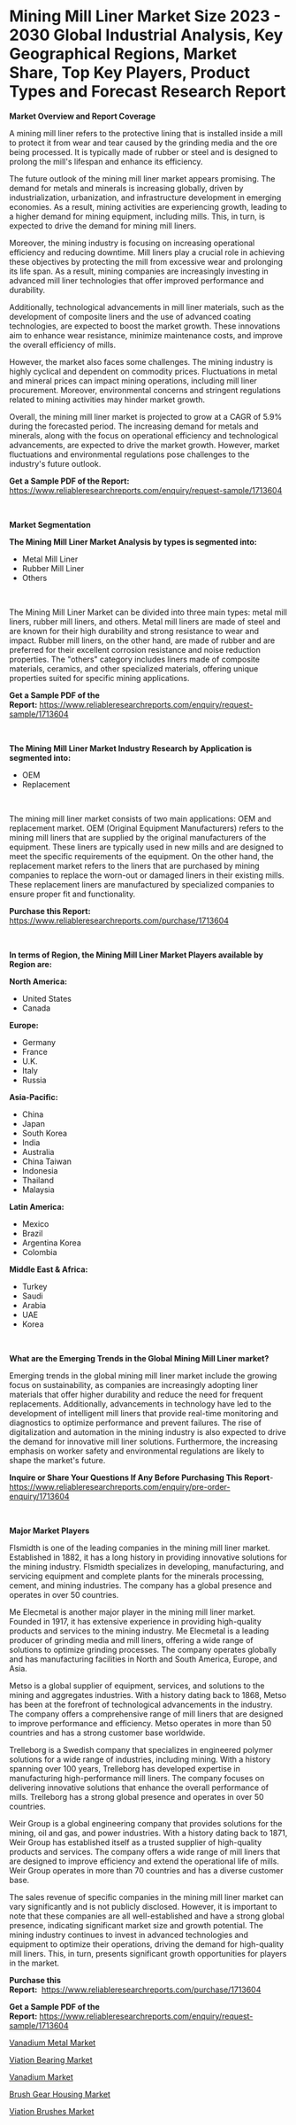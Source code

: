<p><h1>Mining Mill Liner Market Size 2023 - 2030 Global Industrial Analysis, Key Geographical Regions, Market Share, Top Key Players, Product Types and Forecast Research Report</h1></p><p><strong>Market Overview and Report Coverage</strong></p>
<p><p>A mining mill liner refers to the protective lining that is installed inside a mill to protect it from wear and tear caused by the grinding media and the ore being processed. It is typically made of rubber or steel and is designed to prolong the mill's lifespan and enhance its efficiency.</p><p>The future outlook of the mining mill liner market appears promising. The demand for metals and minerals is increasing globally, driven by industrialization, urbanization, and infrastructure development in emerging economies. As a result, mining activities are experiencing growth, leading to a higher demand for mining equipment, including mills. This, in turn, is expected to drive the demand for mining mill liners.</p><p>Moreover, the mining industry is focusing on increasing operational efficiency and reducing downtime. Mill liners play a crucial role in achieving these objectives by protecting the mill from excessive wear and prolonging its life span. As a result, mining companies are increasingly investing in advanced mill liner technologies that offer improved performance and durability.</p><p>Additionally, technological advancements in mill liner materials, such as the development of composite liners and the use of advanced coating technologies, are expected to boost the market growth. These innovations aim to enhance wear resistance, minimize maintenance costs, and improve the overall efficiency of mills.</p><p>However, the market also faces some challenges. The mining industry is highly cyclical and dependent on commodity prices. Fluctuations in metal and mineral prices can impact mining operations, including mill liner procurement. Moreover, environmental concerns and stringent regulations related to mining activities may hinder market growth.</p><p>Overall, the mining mill liner market is projected to grow at a CAGR of 5.9% during the forecasted period. The increasing demand for metals and minerals, along with the focus on operational efficiency and technological advancements, are expected to drive the market growth. However, market fluctuations and environmental regulations pose challenges to the industry's future outlook.</p></p>
<p><strong>Get a Sample PDF of the Report:</strong> <a href="https://www.reliableresearchreports.com/enquiry/request-sample/1713604">https://www.reliableresearchreports.com/enquiry/request-sample/1713604</a></p>
<p>&nbsp;</p>
<p><strong>Market Segmentation</strong></p>
<p><strong>The Mining Mill Liner Market Analysis by types is segmented into:</strong></p>
<p><ul><li>Metal Mill Liner</li><li>Rubber Mill Liner</li><li>Others</li></ul></p>
<p>&nbsp;</p>
<p><p>The Mining Mill Liner Market can be divided into three main types: metal mill liners, rubber mill liners, and others. Metal mill liners are made of steel and are known for their high durability and strong resistance to wear and impact. Rubber mill liners, on the other hand, are made of rubber and are preferred for their excellent corrosion resistance and noise reduction properties. The "others" category includes liners made of composite materials, ceramics, and other specialized materials, offering unique properties suited for specific mining applications.</p></p>
<p><strong>Get a Sample PDF of the Report:</strong>&nbsp;<a href="https://www.reliableresearchreports.com/enquiry/request-sample/1713604">https://www.reliableresearchreports.com/enquiry/request-sample/1713604</a></p>
<p>&nbsp;</p>
<p><strong>The Mining Mill Liner Market Industry Research by Application is segmented into:</strong></p>
<p><ul><li>OEM</li><li>Replacement</li></ul></p>
<p>&nbsp;</p>
<p><p>The mining mill liner market consists of two main applications: OEM and replacement market. OEM (Original Equipment Manufacturers) refers to the mining mill liners that are supplied by the original manufacturers of the equipment. These liners are typically used in new mills and are designed to meet the specific requirements of the equipment. On the other hand, the replacement market refers to the liners that are purchased by mining companies to replace the worn-out or damaged liners in their existing mills. These replacement liners are manufactured by specialized companies to ensure proper fit and functionality.</p></p>
<p><strong>Purchase this Report:</strong>&nbsp; <a href="https://www.reliableresearchreports.com/purchase/1713604">https://www.reliableresearchreports.com/purchase/1713604</a></p>
<p>&nbsp;</p>
<p><strong>In terms of Region, the Mining Mill Liner Market Players available by Region are:</strong></p>
<p>
    <p> <strong> North America: </strong>
        <ul>
            <li>United States</li>
            <li>Canada</li>
        </ul>
        </p> 
    <p> <strong> Europe: </strong>
        <ul>
            <li>Germany</li>
            <li>France</li>
            <li>U.K.</li>
            <li>Italy</li>
            <li>Russia</li>
        </ul>
        </p> 
    <p> <strong> Asia-Pacific: </strong>
        <ul>
            <li>China</li>
            <li>Japan</li>
            <li>South Korea</li>
            <li>India</li>
            <li>Australia</li>
            <li>China Taiwan</li>
            <li>Indonesia</li>
            <li>Thailand</li>
            <li>Malaysia</li>
        </ul>
        </p> 
    <p> <strong> Latin America: </strong>
        <ul>
            <li>Mexico</li>
            <li>Brazil</li>
            <li>Argentina Korea</li>
            <li>Colombia</li>
        </ul>
        </p> 
    <p> <strong> Middle East & Africa: </strong>
        <ul>
            <li>Turkey</li>
            <li>Saudi</li>
            <li>Arabia</li>
            <li>UAE</li>
            <li>Korea</li>
        </ul>
    </p>
    </p>
<p>&nbsp;</p>
<p><strong>What are the Emerging Trends in the Global Mining Mill Liner market?</strong></p>
<p><p>Emerging trends in the global mining mill liner market include the growing focus on sustainability, as companies are increasingly adopting liner materials that offer higher durability and reduce the need for frequent replacements. Additionally, advancements in technology have led to the development of intelligent mill liners that provide real-time monitoring and diagnostics to optimize performance and prevent failures. The rise of digitalization and automation in the mining industry is also expected to drive the demand for innovative mill liner solutions. Furthermore, the increasing emphasis on worker safety and environmental regulations are likely to shape the market's future.</p></p>
<p><strong>Inquire or Share Your Questions If Any Before Purchasing This Report</strong>- <a href="https://www.reliableresearchreports.com/enquiry/pre-order-enquiry/1713604">https://www.reliableresearchreports.com/enquiry/pre-order-enquiry/1713604</a></p>
<p>&nbsp;</p>
<p><strong>Major Market Players</strong></p>
<p><p>Flsmidth is one of the leading companies in the mining mill liner market. Established in 1882, it has a long history in providing innovative solutions for the mining industry. Flsmidth specializes in developing, manufacturing, and servicing equipment and complete plants for the minerals processing, cement, and mining industries. The company has a global presence and operates in over 50 countries.</p><p>Me Elecmetal is another major player in the mining mill liner market. Founded in 1917, it has extensive experience in providing high-quality products and services to the mining industry. Me Elecmetal is a leading producer of grinding media and mill liners, offering a wide range of solutions to optimize grinding processes. The company operates globally and has manufacturing facilities in North and South America, Europe, and Asia.</p><p>Metso is a global supplier of equipment, services, and solutions to the mining and aggregates industries. With a history dating back to 1868, Metso has been at the forefront of technological advancements in the industry. The company offers a comprehensive range of mill liners that are designed to improve performance and efficiency. Metso operates in more than 50 countries and has a strong customer base worldwide.</p><p>Trelleborg is a Swedish company that specializes in engineered polymer solutions for a wide range of industries, including mining. With a history spanning over 100 years, Trelleborg has developed expertise in manufacturing high-performance mill liners. The company focuses on delivering innovative solutions that enhance the overall performance of mills. Trelleborg has a strong global presence and operates in over 50 countries.</p><p>Weir Group is a global engineering company that provides solutions for the mining, oil and gas, and power industries. With a history dating back to 1871, Weir Group has established itself as a trusted supplier of high-quality products and services. The company offers a wide range of mill liners that are designed to improve efficiency and extend the operational life of mills. Weir Group operates in more than 70 countries and has a diverse customer base.</p><p>The sales revenue of specific companies in the mining mill liner market can vary significantly and is not publicly disclosed. However, it is important to note that these companies are all well-established and have a strong global presence, indicating significant market size and growth potential. The mining industry continues to invest in advanced technologies and equipment to optimize their operations, driving the demand for high-quality mill liners. This, in turn, presents significant growth opportunities for players in the market.</p></p>
<p><strong>Purchase this Report:</strong>&nbsp;&nbsp;<a href="https://www.reliableresearchreports.com/purchase/1713604">https://www.reliableresearchreports.com/purchase/1713604</a></p>
<p></p>
<p><strong>Get a Sample PDF of the Report:</strong>&nbsp;<a href="https://www.reliableresearchreports.com/enquiry/request-sample/1713604">https://www.reliableresearchreports.com/enquiry/request-sample/1713604</a></p>
<p><p><a href="https://github.com/dringals/Market-Research-Report-List-1/blob/main/vanadium-metal-market.md">Vanadium Metal Market</a></p><p><a href="https://medium.com/@luispacocha/viation-bearing-market-size-reveals-the-best-marketing-channels-in-global-industry-31bec2ab6f57">Viation Bearing Market</a></p><p><a href="https://github.com/Paul14Anderson63/Market-Research-Report-List-1/blob/main/vanadium-market.md">Vanadium Market</a></p><p><a href="https://medium.com/@dashawnmoen/brush-gear-housing-market-comprehensive-assessment-by-type-application-and-geography-e00deb635460">Brush Gear Housing Market</a></p><p><a href="https://medium.com/@yvettelesch/viation-brushes-market-trends-forecast-and-competitive-analysis-to-2030-480e07540130">Viation Brushes Market</a></p></p>